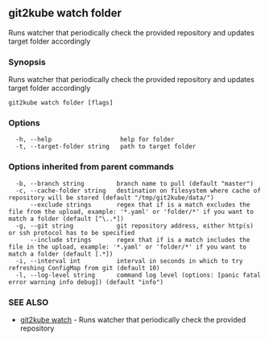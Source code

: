## git2kube watch folder

Runs watcher that periodically check the provided repository and updates target folder accordingly

### Synopsis

Runs watcher that periodically check the provided repository and updates target folder accordingly

```
git2kube watch folder [flags]
```

### Options

```
  -h, --help                   help for folder
  -t, --target-folder string   path to target folder
```

### Options inherited from parent commands

```
  -b, --branch string         branch name to pull (default "master")
  -c, --cache-folder string   destination on filesystem where cache of repository will be stored (default "/tmp/git2kube/data/")
      --exclude strings       regex that if is a match excludes the file from the upload, example: '*.yaml' or 'folder/*' if you want to match a folder (default [^\..*])
  -g, --git string            git repository address, either http(s) or ssh protocol has to be specified
      --include strings       regex that if is a match includes the file in the upload, example: '*.yaml' or 'folder/*' if you want to match a folder (default [.*])
  -i, --interval int          interval in seconds in which to try refreshing ConfigMap from git (default 10)
  -l, --log-level string      command log level (options: [panic fatal error warning info debug]) (default "info")
```

### SEE ALSO

* [git2kube watch](git2kube_watch.md)	 - Runs watcher that periodically check the provided repository

